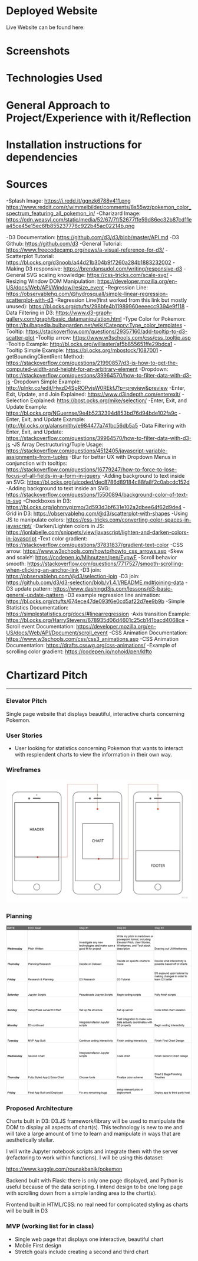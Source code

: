 # Deployed Website

Live Website can be found here:

# Screenshots

# Technologies Used

# General Approach to Project/Experience with it/Reflection

# Installation instructions for dependencies




# Sources
-Splash Image: https://i.redd.it/gqnzk6788v411.png https://www.reddit.com/r/wimmelbilder/comments/8s55wz/pokemon_color_spectrum_featuring_all_pokemon_in/
-Charizard Image: https://cdn.weasyl.com/static/media/52/67/7f/52677ffe59d86ec32b87cd11ea45ce45e15ec6fb855237776c922b45ac02214b.png


-D3 Documentation: https://github.com/d3/d3/blob/master/API.md
-D3 Github: https://github.com/d3
-General Tutorial: https://www.freecodecamp.org/news/a-visual-reference-for-d3/
-Scatterplot Tutorial: https://bl.ocks.org/d3noob/a44d21b304b9f7260a284b1883232002
-Making D3 responsive: https://brendansudol.com/writing/responsive-d3
-General SVG scaling knowledge: https://css-tricks.com/scale-svg/
-Resizing Window DOM Manipulation: https://developer.mozilla.org/en-US/docs/Web/API/Window/resize_event
-Regression Line: https://observablehq.com/@hydrosquall/simple-linear-regression-scatterplot-with-d3
-Regression Line(first worked from this link but mostly unused): https://bl.ocks.org/ctufts/298bfe4b11989960eeeecc9394e9f118
-Data Filtering in D3: https://www.d3-graph-gallery.com/graph/basic_datamanipulation.html
-Type Color for Pokemon: https://bulbapedia.bulbagarden.net/wiki/Category:Type_color_templates
-Tooltip: https://stackoverflow.com/questions/29357160/add-tooltip-to-d3-scatter-plot
-Tooltip arrow: https://www.w3schools.com/css/css_tooltip.asp
-Tooltip Example: http://bl.ocks.org/williaster/af5b855651ffe29bdca1
-Tooltip Simple Example: https://bl.ocks.org/mbostock/1087001
-getBoundingClientRent Method: https://stackoverflow.com/questions/21990857/d3-js-how-to-get-the-computed-width-and-height-for-an-arbitrary-element
-Dropdown: https://stackoverflow.com/questions/39964570/how-to-filter-data-with-d3-js
-Dropdown Simple Example: http://plnkr.co/edit/HwzD4SpROPyjsW0REkfJ?p=preview&preview
-Enter, Exit, Update, and Join Explained: https://www.d3indepth.com/enterexit/
-Selection Explained: https://bost.ocks.org/mike/selection/
-Enter, Exit, and Update Example: https://bl.ocks.org/NGuernse/9e4b5232394d853bd76d94bde102fa9c
-Enter, Exit, and Update Example: http://bl.ocks.org/alansmithy/e984477a741bc56db5a5
-Data Filtering with Enter, Exit, and Update: https://stackoverflow.com/questions/39964570/how-to-filter-data-with-d3-js
-JS Array Destructuring/Tuple Usage: https://stackoverflow.com/questions/4512405/javascript-variable-assignments-from-tuples
-Blur for better UX with Dropdown Menus in conjunction with tooltips: https://stackoverflow.com/questions/16779247/how-to-force-to-lose-focus-of-all-fields-in-a-form-in-jquery
-Adding background to text inside an SVG: https://bl.ocks.org/uicoded/dec8786d89184c88fa8f2c0abcdc152d
-Adding background to text inside an SVG: https://stackoverflow.com/questions/15500894/background-color-of-text-in-svg
-Checkboxes in D3: https://bl.ocks.org/johnnygizmo/3d593d3bf631e102a2dbee64f62d9de4
-Grid in D3: https://observablehq.com/@d3/scatterplot-with-shapes
-Using JS to manipulate colors: https://css-tricks.com/converting-color-spaces-in-javascript/
-Darken/Lighten colors in JS: https://jonlabelle.com/snippets/view/javascript/lighten-and-darken-colors-in-javascript
-Text color gradient: https://stackoverflow.com/questions/37831837/gradient-text-color
-CSS arrow: https://www.w3schools.com/howto/howto_css_arrows.asp
-Skew and scaleY: https://codepen.io/Mihnutzen/pen/EvpwF
-Scroll behavior smooth: https://stackoverflow.com/questions/7717527/smooth-scrolling-when-clicking-an-anchor-link
-D3 join: https://observablehq.com/@d3/selection-join
-D3 join: https://github.com/d3/d3-selection/blob/v1.4.1/README.md#joining-data
-D3 update pattern: https://www.dashingd3js.com/lessons/d3-basic-general-update-pattern
-D3 example regression line animation: https://bl.ocks.org/ctufts/674ece47de093f6e0cd5af22d7ee9b9b
-Simple Statistics Documentation: https://simplestatistics.org/docs/#linearregression
-Axis transition Example: https://bl.ocks.org/HarryStevens/678935d06d4601c25cb141bacd4068ce
-Scroll event Documentation: https://developer.mozilla.org/en-US/docs/Web/API/Document/scroll_event
-CSS Animation Documentation: https://www.w3schools.com/css/css3_animations.asp
-CSS Animation Documentation: https://drafts.csswg.org/css-animations/
-Example of scrolling color gradient: https://codepen.io/nohoid/pen/kIfto


# Chartizard Pitch
----
### Elevator Pitch
Single page website that displays beautiful, interactive charts concerning Pokemon.

### User Stories
-  User looking for statistics concerning Pokemon that wants to interact with resplendent charts to view the information in their own way.

### Wireframes

![Wireframe](/img/wireframe.jpg)

### Planning
![Planning PDF](/img/planning.jpg)


### Proposed Architecture

Charts built in D3: D3.JS framework/library will be used to manipulate the DOM to display all aspects of chart(s).  This technology is new to me and will take a large amount of time to learn and manipulate in ways that are aesthetically stellar.

I will write Jupyter notebook scripts and integrate them with the server (refactoring to work within functions). I will be using this dataset:

https://www.kaggle.com/rounakbanik/pokemon

Backend built with Flask: there is only one page displayed, and Python is useful because of the data scripting. I intend design to be one long page with scrolling down from a simple landing area to the chart(s).

Frontend built in HTML/CSS: no real need for complicated styling as charts will be built in D3

### MVP (working list for in class)
 - Single web page that displays one interactive, beautiful chart
 - Mobile First design
 - Stretch goals include creating a second and third chart